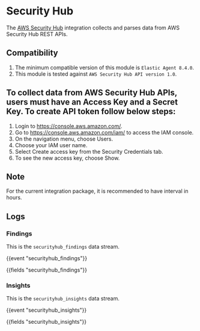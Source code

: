 # Security Hub

The [AWS Security Hub](https://docs.aws.amazon.com/securityhub/) integration collects and parses data from AWS Security Hub REST APIs.

## Compatibility

  1. The minimum compatible version of this module is `Elastic Agent 8.4.0`.
  2. This module is tested against `AWS Security Hub API version 1.0`.

## To collect data from AWS Security Hub APIs, users must have an Access Key and a Secret Key. To create API token follow below steps:

  1. Login to https://console.aws.amazon.com/.
  2. Go to https://console.aws.amazon.com/iam/ to access the IAM console.
  3. On the navigation menu, choose Users.
  4. Choose your IAM user name.
  5. Select Create access key from the Security Credentials tab.
  6. To see the new access key, choose Show.

## Note

For the current integration package, it is recommended to have interval in hours.

## Logs

### Findings

This is the `securityhub_findings` data stream.

{{event "securityhub_findings"}}

{{fields "securityhub_findings"}}

### Insights

This is the `securityhub_insights` data stream.

{{event "securityhub_insights"}}

{{fields "securityhub_insights"}}